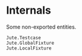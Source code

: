 # Internals

Some non-exported entities.

```@docs
Jute.Testcase
Jute.GlobalFixture
Jute.LocalFixture
```
